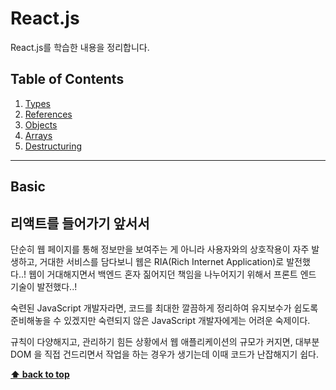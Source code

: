 # React.js

React.js를 학습한 내용을 정리합니다.




## Table of Contents

1. [Types](#types)
1. [References](#리액트를-들어가기-앞서서)
1. [Objects](#objects)
1. [Arrays](#arrays)
1. [Destructuring](#destructuring)

 
 
---
  
  
## Basic

## 리액트를 들어가기 앞서서

단순히 웹 페이지를 통해 정보만을 보여주는 게 아니라 사용자와의 상호작용이 자주 발생하고, 거대한 서비스를 담다보니 웹은 RIA(Rich Internet Application)로 발전했다..! 웹이 거대해지면서 백엔드 혼자 짊어지던 책임을 나누어지기 위해서 프론트 엔드 기술이 발전했다..! 

숙련된 JavaScript 개발자라면, 코드를 최대한 깔끔하게 정리하여 
유지보수가 쉽도록 준비해놓을 수 있겠지만
숙련되지 않은 JavaScript 개발자에게는 어려운 숙제이다. 

규칙이 다양해지고, 관리하기 힘든 상황에서 웹 애플리케이션의 규모가 커지면, 대부분 DOM 을 직접 건드리면서 작업을 하는 경우가 생기는데 이때 코드가 난잡해지기 쉽다.

 
   
  

**[⬆ back to top](#table-of-contents)**

  
  
